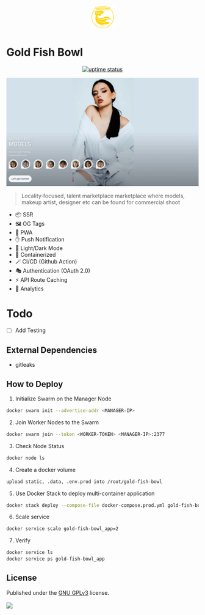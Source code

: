 <p align="center">
  <img src="./public/logo.png" lt="Logo" width="65" />
<p>

# Gold Fish Bowl

<p align="center">
  <a href="https://shirsendu-bairagi.betteruptime.com">
    <img src="https://uptime.betterstack.com/status-badges/v3/monitor/10aqw.svg" alt="uptime status">
  </a>
</p>

![Landing](public/previews/landing.webp)

> Locality‑focused, talent marketplace marketplace where models, makeup artist, designer etc can be found for commercial shoot

- 📦 SSR
- 🖼️ OG Tags
- 🚀 PWA
- ✋ Push Notification
- 🌙 Light/Dark Mode
- 🐋 Containerized
- 🪄 CI/CD (Github Action)
- 🎭 Authentication (OAuth 2.0)
- ⚡️ API Route Caching
- 📐 Analytics

# Todo

- [ ] Add Testing

## External Dependencies

- gitleaks

## How to Deploy

1. Initialize Swarm on the Manager Node

```bash
docker swarm init --advertise-addr <MANAGER-IP>
```

2. Join Worker Nodes to the Swarm

```bash
docker swarm join --token <WORKER-TOKEN> <MANAGER-IP>:2377
```

3. Check Node Status

```bash
docker node ls
```

4. Create a docker volume

```bash
upload static, .data, .env.prod into /root/gold-fish-bowl
```

5. Use Docker Stack to deploy multi-container application

```bash
docker stack deploy --compose-file docker-compose.prod.yml gold-fish-bowl
```

6. Scale service

```bash
docker service scale gold-fish-bowl_app=2
```

7. Verify

```bash
docker service ls
docker service ps gold-fish-bowl_app
```

## License

Published under the [GNU GPLv3](https://github.com/Algostract/gold-fish-bowl/blob/main/LICENSE) license.
<br><br>
<a href="https://github.com/Algostract/gold-fish-bowl/graphs/contributors">
<img src="https://contrib.rocks/image?repo=Algostract/gold-fish-bowl" />
</a>
